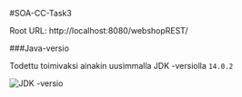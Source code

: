 #SOA-CC-Task3

Root URL: http://localhost:8080/webshopREST/

###Java-versio

Todettu toimivaksi ainakin uusimmalla JDK -versiolla `14.0.2`

![JDK -versio](https://i.imgur.com/NZkKSw2.png)